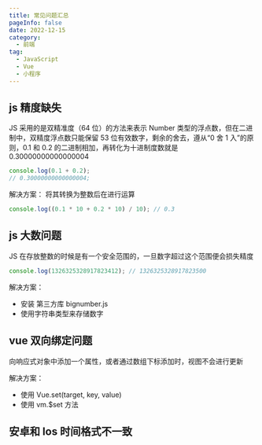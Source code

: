 ```yaml
---
title: 常见问题汇总
pageInfo: false
date: 2022-12-15
category:
  - 前端
tag:
  - JavaScript
  - Vue
  - 小程序
---
```


## js 精度缺失

JS 采用的是双精准度（64 位）的方法来表示 Number 类型的浮点数，但在二进制中，双精度浮点数只能保留 53 位有效数字，剩余的舍去，遵从“0 舍 1 入”的原则，0.1 和 0.2 的二进制相加，再转化为十进制度数就是 0.30000000000000004

```js
console.log(0.1 + 0.2);
// 0.30000000000000004;
```

解决方案： 将其转换为整数后在进行运算

```js
console.log((0.1 * 10 + 0.2 * 10) / 10); // 0.3
```

## js 大数问题

JS 在存放整数的时候是有一个安全范围的，一旦数字超过这个范围便会损失精度

```js
console.log(1326325328917823412); // 1326325328917823500
```

解决方案：

- 安装 第三方库 bignumber.js
- 使用字符串类型来存储数字

## vue 双向绑定问题

向响应式对象中添加一个属性，或者通过数组下标添加时，视图不会进行更新

解决方案：

- 使用 Vue.set(target, key, value)
- 使用 vm.$set 方法

## 安卓和 Ios 时间格式不一致
